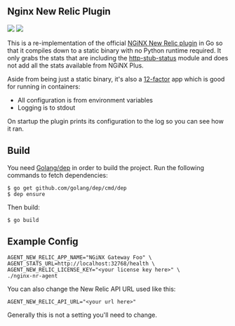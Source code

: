 Nginx New Relic Plugin
----------------------

[![](https://travis-ci.org/Nitro/nginx-nr-agent.svg?branch=master)](https://travis-ci.org/Nitro/nginx-nr-agent)
[![](https://goreportcard.com/badge/github.com/Nitro/nginx-nr-agent)](https://goreportcard.com/report/github.com/Nitro/nginx-nr-agent)

This is a re-implementation of the official [NGiNX New Relic plugin][1] in Go so
that it compiles down to a static binary with no Python runtime required. It
only grabs the stats that are including the [http-stub-status][2] module and does
not add all the stats available from NGiNX Plus.

Aside from being just a static binary, it's also a [12-factor][3] app which is good
for running in containers:

* All configuration is from environment variables
* Logging is to stdout

On startup the plugin prints its configuration to the log so you can see how
it ran.

Build
------

You need [Golang/dep](https://github.com/golang/dep) in order to build the
project. Run the following commands to fetch dependencies:

```
$ go get github.com/golang/dep/cmd/dep
$ dep ensure
```

Then build:

```
$ go build
```

Example Config
--------------

```
AGENT_NEW_RELIC_APP_NAME="NGiNX Gateway Foo" \
AGENT_STATS_URL=http://localhost:32768/health \
AGENT_NEW_RELIC_LICENSE_KEY="<your license key here>" \
./nginx-nr-agent
```

You can also change the New Relic API URL used like this:

```
AGENT_NEW_RELIC_API_URL="<your url here>"
```

Generally this is not a setting you'll need to change.

[1]: https://github.com/skyzyx/nginx-nr-agent
[2]: http://nginx.org/en/docs/http/ngx_http_stub_status_module.html
[3]: https://www.12factor.net
